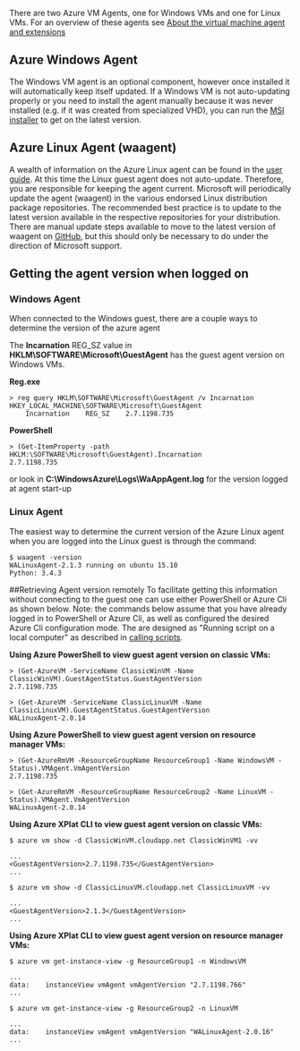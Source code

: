 There are two Azure VM Agents, one for Windows VMs and one for Linux VMs.  For an overview of these agents see [About the virtual machine agent and extensions](https://azure.microsoft.com/en-us/documentation/articles/virtual-machines-windows-classic-agents-and-extensions/)

## Azure Windows Agent 
The Windows VM agent is an optional component, however once installed it will automatically keep itself updated.  If a Windows VM is not auto-updating properly or you need to install the agent manually because it was never installed (e.g. if it was created from specialized VHD), you can run the [MSI installer](http://go.microsoft.com/fwlink/?LinkID=394789&clcid=0x409) to get on the latest version.


## Azure Linux Agent (waagent)
A wealth of information on the Azure Linux agent can be found in the [user guide](https://azure.microsoft.com/en-us/documentation/articles/virtual-machines-linux-agent-user-guide/). At this time the Linux guest agent does not auto-update.  Therefore, you are responsible for keeping the agent current.  Microsoft will periodically update the agent (waagent) in the various endorsed Linux distribution package repositories.  The recommended best practice is to update to the latest version available in the respective repositories for your distribution.  There are manual update steps available to move to the latest version of waagent on [GitHub](https://github.com/Azure/WALinuxAgent), but this should only be necessary to do under the direction of Microsoft support.


## Getting the agent version when logged on
### Windows Agent
When connected to the Windows guest, there are a couple ways to determine the version of the azure agent

The **Incarnation** REG_SZ value in **HKLM\SOFTWARE\Microsoft\GuestAgent** has the guest agent version on Windows VMs. 

**Reg.exe**
```
> reg query HKLM\SOFTWARE\Microsoft\GuestAgent /v Incarnation
HKEY_LOCAL_MACHINE\SOFTWARE\Microsoft\GuestAgent
    Incarnation    REG_SZ    2.7.1198.735
```

**PowerShell**
```
> (Get-ItemProperty -path HKLM:\SOFTWARE\Microsoft\GuestAgent).Incarnation
2.7.1198.735
```
or look in **C:\WindowsAzure\Logs\WaAppAgent.log** for the version logged at agent start-up

### Linux Agent
The easiest way to determine the current version of the Azure Linux agent when you are logged into the Linux guest is through the command: 
```
$ waagent -version
WALinuxAgent-2.1.3 running on ubuntu 15.10
Python: 3.4.3
```


##Retrieving Agent version remotely
To facilitate getting this information without connecting to the guest one can use either PowerShell or Azure Cli as shown below.  Note: the commands below assume that you have already logged in to PowerShell or Azure Cli, as well as configured the desired Azure Cli configuration mode.  The are designed as "Running script on a local computer" as described in [calling scripts](../documentation/callingscripts.md).

**Using Azure PowerShell to view guest agent version on classic VMs:**
```
> (Get-AzureVM -ServiceName ClassicWinVM -Name ClassicWinVM).GuestAgentStatus.GuestAgentVersion
2.7.1198.735
```
```
> (Get-AzureVM -ServiceName ClassicLinuxVM -Name ClassicLinuxVM).GuestAgentStatus.GuestAgentVersion
WALinuxAgent-2.0.14
```
**Using Azure PowerShell to view guest agent version on resource manager VMs:**
```
> (Get-AzureRmVM -ResourceGroupName ResourceGroup1 -Name WindowsVM -Status).VMAgent.VmAgentVersion
2.7.1198.735
```

```
> (Get-AzureRmVM -ResourceGroupName ResourceGroup2 -Name LinuxVM -Status).VMAgent.VmAgentVersion
WALinuxAgent-2.0.14
```
**Using Azure XPlat CLI to view guest agent version on classic VMs:**
```
$ azure vm show -d ClassicWinVM.cloudapp.net ClassicWinVM1 -vv

...
<GuestAgentVersion>2.7.1198.735</GuestAgentVersion>
...
```

```
$ azure vm show -d ClassicLinuxVM.cloudapp.net ClassicLinuxVM -vv

...
<GuestAgentVersion>2.1.3</GuestAgentVersion>
...
```

**Using Azure XPlat CLI to view guest agent version on resource manager VMs:**

```
$ azure vm get-instance-view -g ResourceGroup1 -n WindowsVM

...
data:    instanceView vmAgent vmAgentVersion "2.7.1198.766"
...
```

```
$ azure vm get-instance-view -g ResourceGroup2 -n LinuxVM

...
data:    instanceView vmAgent vmAgentVersion "WALinuxAgent-2.0.16"
...
```
